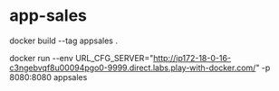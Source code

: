 # app-sales

docker build --tag appsales .

docker run --env URL_CFG_SERVER="http://ip172-18-0-16-c3ngebvqf8u00094pgo0-9999.direct.labs.play-with-docker.com/" -p 8080:8080 appsales
